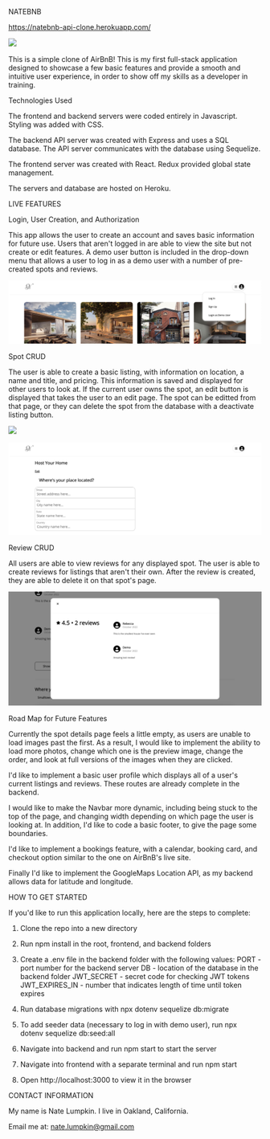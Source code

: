 NATEBNB

https://natebnb-api-clone.herokuapp.com/

![](demo-images/Screen%20Shot%202022-10-22%20at%209.26.23%20PM.png)

This is a simple clone of AirBnB! This is my first full-stack application designed to showcase a few basic features and provide a smooth and intuitive user experience, in order to show off my skills as a developer in training.

Technologies Used

The frontend and backend servers were coded entirely in Javascript. Styling was added with CSS.

The backend API server was created with Express and uses a SQL database. The API server communicates with the database using Sequelize.

The frontend server was created with React. Redux provided global state management.

The servers and database are hosted on Heroku.

LIVE FEATURES

Login, User Creation, and Authorization

This app allows the user to create an account and saves basic information for future use. Users that aren't logged in are able to view the site but not create or edit features. A demo user button is included in the drop-down menu that allows a user to log in as a demo user with a number of pre-created spots and reviews.

![](demo-images/Screen%20Shot%202022-10-22%20at%209.33.38%20PM.png)

Spot CRUD

The user is able to create a basic listing, with information on location, a name and title, and pricing. This information is saved and displayed for other users to look at. If the current user owns the spot, an edit button is displayed that takes the user to an edit page. The spot can be editted from that page, or they can delete the spot from the database with a deactivate listing button.

![](demo-images/Screen%20Shot%202022-10-22%20at%209.35.58%20PM.png)

![](demo-images/Screen%20Shot%202022-10-22%20at%209.34.35%20PM.png)

Review CRUD

All users are able to view reviews for any displayed spot. The user is able to create reviews for listings that aren't their own. After the review is created, they are able to delete it on that spot's page.

![](demo-images/Screen%20Shot%202022-10-22%20at%209.35.22%20PM.png)

Road Map for Future Features

Currently the spot details page feels a little empty, as users are unable to load images past the first. As a result, I would like to implement the ability to load more photos, change which one is the preview image, change the order, and look at full versions of the images when they are clicked.

I'd like to implement a basic user profile which displays all of a user's current listings and reviews. These routes are already complete in the backend.

I would like to make the Navbar more dynamic, including being stuck to the top of the page, and changing width depending on which page the user is looking at. In addition, I'd like to code a basic footer, to give the page some boundaries.

I'd like to implement a bookings feature, with a calendar, booking card, and checkout option similar to the one on AirBnB's live site.

Finally I'd like to implement the GoogleMaps Location API, as my backend allows data for latitude and longitude.

HOW TO GET STARTED

If you'd like to run this application locally, here are the steps to complete:

1. Clone the repo into a new directory

2. Run npm install in the root, frontend, and backend folders

3. Create a .env file in the backend folder with the following values:
  PORT - port number for the backend server
  DB - location of the database in the backend folder
  JWT_SECRET - secret code for checking JWT tokens
  JWT_EXPIRES_IN - number that indicates length of time until token expires

4. Run database migrations with npx dotenv sequelize db:migrate

5. To add seeder data (necessary to log in with demo user), run npx dotenv sequelize db:seed:all

6. Navigate into backend and run npm start to start the server

7. Navigate into frontend with a separate terminal and run npm start

8. Open http://localhost:3000 to view it in the browser

CONTACT INFORMATION

My name is Nate Lumpkin. I live in Oakland, California.

Email me at: nate.lumpkin@gmail.com
